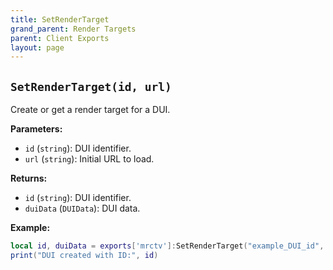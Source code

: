 ```yaml
---
title: SetRenderTarget
grand_parent: Render Targets
parent: Client Exports
layout: page
---
```


## `SetRenderTarget(id, url)`
Create or get a render target for a DUI.

**Parameters:**
- `id` (`string`): DUI identifier.
- `url` (`string`): Initial URL to load.

**Returns:**
- `id` (`string`): DUI identifier.
- `duiData` (`DUIData`): DUI data.

**Example:**
```lua
local id, duiData = exports['mrctv']:SetRenderTarget("example_DUI_id", "https://example.com")
print("DUI created with ID:", id)
```